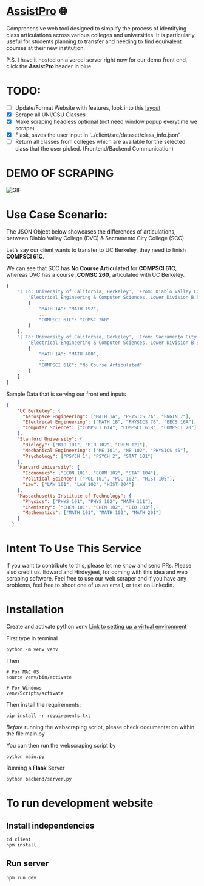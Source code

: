 # [AssistPro](https://assistpro-test.vercel.app) 🌐
Comprehensive web tool designed to simplify the process of identifying class articulations across various colleges and universities. It is particularly useful for students planning to transfer and needing to find equivalent courses at their new institution.

P.S. I have it hosted on a vercel server right now for our demo front end, click the **AssistPro** header in blue.
# TODO:
- [ ] Update/Format Website with features, look into this [layout](https://github.com/hirdey795/assistpro/blob/main/Extra_README/README_LAYOUT.md)
- [x] Scrape all UNI/CSU Classes
- [x] Make scraping headless optional (not need window popup everytime we scrape)
- [x] Flask, saves the user input in '../client/src/dataset/class_info.json'
- [ ] Return all classes from colleges which are available for the selected class that the user picked. (Frontend/Backend Communication)

# DEMO OF SCRAPING
![GIF](https://media.giphy.com/media/v1.Y2lkPTc5MGI3NjExcHRpbWw1em00MHh4OGxuYW9heHBkajg4eGxyNjZuZHB2N3Bpa2loNSZlcD12MV9pbnRlcm5hbF9naWZfYnlfaWQmY3Q9Zw/QpDKozmCN3XGi2YHBV/giphy.gif)

# Use Case Scenario:

The JSON Object below showcases the differences of articulations, between Diablo Valley College (DVC) & Sacramento City College (SCC).

Let's say our client wants to transfer to UC Berkeley, they need to finish **COMPSCI 61C**.

We can see that SCC has **No Course Articulated** for **COMPSCI 61C**, whereas DVC has a course ,**COMSC 260**, articulated with UC Berkeley.

```js
{
    "('To: University of California, Berkeley', 'From: Diablo Valley College')": [
        "Electrical Engineering & Computer Sciences, Lower Division B.S.",
        {
            "MATH 1A": "MATH 192",
            ...
            "COMPSCI 61C": "COMSC 260"
        }
    ],
    "('To: University of California, Berkeley', 'From: Sacramento City College')": [
        "Electrical Engineering & Computer Sciences, Lower Division B.S.",
        {
            "MATH 1A": "MATH 400",
            ...
            "COMPSCI 61C": "No Course Articulated"
        }
    ]
}
```
Sample Data that is serving our front end inputs
```json
{
    "UC Berkeley": {
      "Aerospace Engineering": ["MATH 1A", "PHYSICS 7A", "ENGIN 7"],
      "Electrical Engineering": ["MATH 1B", "PHYSICS 7B", "EECS 16A"],
      "Computer Science": ["COMPSCI 61A", "COMPSCI 61B", "COMPSCI 70"]
    },
    "Stanford University": {
      "Biology": ["BIO 101", "BIO 102", "CHEM 121"],
      "Mechanical Engineering": ["ME 101", "ME 102", "PHYSICS 45"],
      "Psychology": ["PSYCH 1", "PSYCH 2", "STAT 101"]
    },
    "Harvard University": {
      "Economics": ["ECON 101", "ECON 102", "STAT 104"],
      "Political Science": ["POL 101", "POL 102", "HIST 105"],
      "Law": ["LAW 101", "LAW 102", "HIST 204"]
    },
    "Massachusetts Institute of Technology": {
      "Physics": ["PHYS 101", "PHYS 102", "MATH 111"],
      "Chemistry": ["CHEM 101", "CHEM 102", "BIO 103"],
      "Mathematics": ["MATH 101", "MATH 102", "MATH 201"]
    }
  }
```

# Intent To Use This Service
If you want to contribute to this, please let me know and send PRs. Please also credit us. Edward and Hirdeyjeet, for coming with this idea and web scraping software. Feel free to use our web scraper and if you have any problems, feel free to shoot one of us an email, or text on Linkedin.

# Installation

Create and activate python venv [Link to setting up a virtual environment](https://python.land/virtual-environments/virtualenv)


First type in terminal

```
python -m venv venv
```

Then
```
# For MAC OS
source venv/bin/activate

# For Windows
venv/Scripts/activate
```

Then install the requirements:
```
pip install -r requirements.txt
```

_Before_ running the webscraping script, please check documentation within the file main.py

You can then run the webscraping script by 
```
python main.py
```

Running a **Flask** Server
```
python backend/server.py
```
# To run development website

## Install independencies

```
cd client
npm install
```

## Run server

```
npm run dev
```
